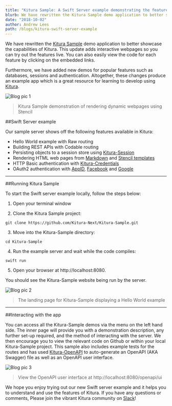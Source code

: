 ```yaml
---
title: "Kitura Sample: A Swift Server example demonstrating the features of Kitura."
blurb: We have rewritten the Kitura Sample demo application to better showcase the capabilities of Kitura
date: "2018-10-02"
author: Andrew Lees
path: /blogs/kitura-swift-server-example
---
```


We have rewritten the [Kitura Sample](https://github.com/Kitura-Next/Kitura-Sample) demo application to better showcase the capabilities of Kitura. This update adds interactive webpages so you can try out the features live. You can also easily view the code for each feature by clicking on the embedded links.

Furthermore, we have added new demos for popular features such as databases, sessions and authentication. Altogether, these changes produce an example app which is a great resource for learning to develop using [Kitura](https://www.kitura.io/).

![Blog pic 1](../../../images/blogsample1.png)

> Kitura Sample demonstration of rendering dynamic webpages using Stencil

##Swift Server example

Our sample server shows off the following features available in Kitura:

- Hello World example with Raw routing
- Building REST APIs with Codable routing
- Persisting objects to a session store using [Kitura-Session](https://github.com/Kitura-Next/Kitura-Session)
- Rendering HTML web pages from [Markdown](https://github.com/Kitura-Next/Kitura-Markdown) and [Stencil templates](https://github.com/Kitura-Next/Kitura-StencilTemplateEngine)
- HTTP Basic authentication with [Kitura-Credentials](https://github.com/Kitura-Next/Kitura-Credentials)
- OAuth2 authentication with [AppID](https://github.com/ibm-cloud-security/appid-serversdk-swift), [Facebook](https://github.com/Kitura-Next/Kitura-CredentialsFacebook) and [Google](https://github.com/Kitura-Next/Kitura-CredentialsGoogle)

---

##Running Kitura Sample

To start the Swift server example locally, follow the steps below:

1. Open your terminal window

2. Clone the Kitura Sample project:
```
git clone https://github.com/Kitura-Next/Kitura-Sample.git
```

3. Move into the Kitura-Sample directory:
```
cd Kitura-Sample
```

4. Run the example server and wait while the code compiles:
```
swift run
```

5. Open your browser at http://localhost:8080.

You should see the Kitura-Sample website being run by the server.

![Blog pic 2](../../../images/blogsample2.png)

> The landing page for Kitura-Sample displaying a Hello World example

---

##Interacting with the app

You can access all the Kitura-Sample demos via the menu on the left hand side. The inner page will provide you with a demonstration description, any further set-up required, and the method of interacting with the server. We then encourage you to view the relevant code on Github or within your local Kitura-Sample project. This sample also includes example tests for the routes and has used [Kitura-OpenAPI](https://github.com/Kitura-Next/Kitura-OpenAPI) to auto-generate an OpenAPI (AKA Swagger) file as well as an OpenAPI user interface.

![Blog pic 3](../../../images/blogsample3.png)

>View the OpenAPI user interface at http://localhost:8080/openapi/ui

We hope you enjoy trying out our new Swift server example and it helps you to understand and use the features of Kitura. If you have any questions or comments, Please join the vibrant Kitura community on [Slack](http://swift-at-ibm-slack.mybluemix.net/?cm_sp=dw-bluemix-_-swift-_-devcenter&_ga=2.108551425.2052919715.1571393501-1533615335.1571393501)!
